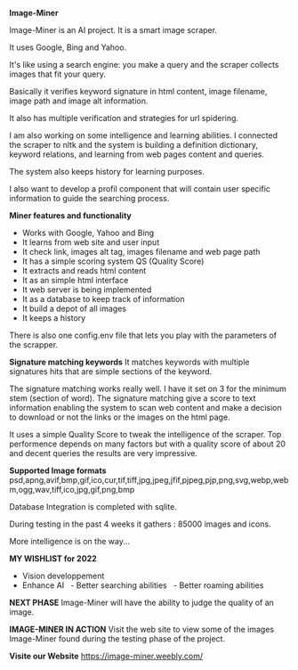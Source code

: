 **Image-Miner**

Image-Miner is an AI project. It is a smart image scraper. 

It uses Google, Bing and Yahoo.

It's like using a search engine: you make a query and the scraper collects images that fit your query. 

Basically it verifies keyword signature in html content, image filename, image path and image alt information. 

It also has multiple verification and strategies for url spidering. 

I am also working on some intelligence and learning abilities. I connected the scraper to nltk and the system is building a definition dictionary, keyword relations, and learning from web pages content and queries. 

The system also keeps history for learning purposes. 

I also want to develop a profil component that will contain user specific information to guide the searching process. 

**Miner features and functionality**
- Works with Google, Yahoo and Bing 
- It learns from web site and user input 
- It check link, images alt tag, images filename and web page path 
- It has a simple scoring system QS (Quality Score)
- It extracts and reads html content
- It as an simple html interface
- It web server is being implemented 
- It as a database to keep track of information
- It build a depot of all images 
- It keeps a history

There is also one config.env file that lets you play with the parameters of the scrapper.

**Signature matching keywords**
It matches keywords with multiple signatures hits that are simple sections of the keyword. 

The signature matching works really well. I have it set on 3 for the minimum stem (section of word). The signature matching give a score to text information enabling the system to scan web content and make a decision to download or not the links or the images on the html page. 

It uses a simple Quality Score to tweak the intelligence of the scraper. Top performence depends on many factors but with a quality score of about 20 and decent queries the results are very impressive. 

**Supported Image formats**
psd,apng,avif,bmp,gif,ico,cur,tif,tiff,jpg,jpeg,jfif,pjpeg,pjp,png,svg,webp,webm,ogg,wav,tiff,ico,jpg,gif,png,bmp

Database Integration is completed with sqlite.

During testing in the past 4 weeks it gathers : 85000 images and icons. 

More intelligence is on the way...

**MY WISHLIST for 2022**
- Vision developpement 
- Enhance AI
  - Better searching abilities
  - Better roaming abilities

**NEXT PHASE**
Image-Miner will have the ability to judge the quality of an image.

**IMAGE-MINER IN ACTION**
Visit the web site to view some of the images Image-Miner found during the testing phase of the project. 

**Visite our Website**
https://image-miner.weebly.com/
